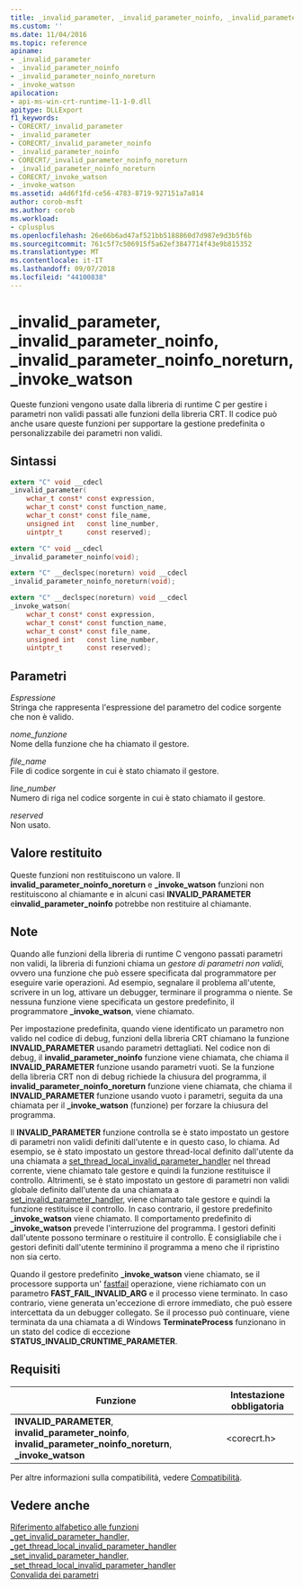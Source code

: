 ```yaml
---
title: _invalid_parameter, _invalid_parameter_noinfo, _invalid_parameter_noinfo_noreturn, _invoke_watson | Microsoft Docs
ms.custom: ''
ms.date: 11/04/2016
ms.topic: reference
apiname:
- _invalid_parameter
- _invalid_parameter_noinfo
- _invalid_parameter_noinfo_noreturn
- _invoke_watson
apilocation:
- api-ms-win-crt-runtime-l1-1-0.dll
apitype: DLLExport
f1_keywords:
- CORECRT/_invalid_parameter
- _invalid_parameter
- CORECRT/_invalid_parameter_noinfo
- _invalid_parameter_noinfo
- CORECRT/_invalid_parameter_noinfo_noreturn
- _invalid_parameter_noinfo_noreturn
- CORECRT/_invoke_watson
- _invoke_watson
ms.assetid: a4d6f1fd-ce56-4783-8719-927151a7a814
author: corob-msft
ms.author: corob
ms.workload:
- cplusplus
ms.openlocfilehash: 26e66b6ad47af521bb5188860d7d987e9d3b5f6b
ms.sourcegitcommit: 761c5f7c506915f5a62ef3847714f43e9b815352
ms.translationtype: MT
ms.contentlocale: it-IT
ms.lasthandoff: 09/07/2018
ms.locfileid: "44100838"
---
```

# <a name="invalidparameter-invalidparameternoinfo-invalidparameternoinfonoreturn-invokewatson"></a>_invalid_parameter, _invalid_parameter_noinfo, _invalid_parameter_noinfo_noreturn, _invoke_watson

Queste funzioni vengono usate dalla libreria di runtime C per gestire i parametri non validi passati alle funzioni della libreria CRT. Il codice può anche usare queste funzioni per supportare la gestione predefinita o personalizzabile dei parametri non validi.

## <a name="syntax"></a>Sintassi

```C
extern "C" void __cdecl
_invalid_parameter(
    wchar_t const* const expression,
    wchar_t const* const function_name,
    wchar_t const* const file_name,
    unsigned int   const line_number,
    uintptr_t      const reserved);

extern "C" void __cdecl
_invalid_parameter_noinfo(void);

extern "C" __declspec(noreturn) void __cdecl
_invalid_parameter_noinfo_noreturn(void);

extern "C" __declspec(noreturn) void __cdecl
_invoke_watson(
    wchar_t const* const expression,
    wchar_t const* const function_name,
    wchar_t const* const file_name,
    unsigned int   const line_number,
    uintptr_t      const reserved);
```

## <a name="parameters"></a>Parametri

*Espressione*<br/>
Stringa che rappresenta l'espressione del parametro del codice sorgente che non è valido.

*nome_funzione*<br/>
Nome della funzione che ha chiamato il gestore.

*file_name*<br/>
File di codice sorgente in cui è stato chiamato il gestore.

*line_number*<br/>
Numero di riga nel codice sorgente in cui è stato chiamato il gestore.

*reserved*<br/>
Non usato.

## <a name="return-value"></a>Valore restituito

Queste funzioni non restituiscono un valore. Il **invalid_parameter_noinfo_noreturn** e **_invoke_watson** funzioni non restituiscono al chiamante e in alcuni casi **INVALID_PARAMETER** e**invalid_parameter_noinfo** potrebbe non restituire al chiamante.

## <a name="remarks"></a>Note

Quando alle funzioni della libreria di runtime C vengono passati parametri non validi, la libreria di funzioni chiama un *gestore di parametri non validi*, ovvero una funzione che può essere specificata dal programmatore per eseguire varie operazioni. Ad esempio, segnalare il problema all'utente, scrivere in un log, attivare un debugger, terminare il programma o niente. Se nessuna funzione viene specificata un gestore predefinito, il programmatore **_invoke_watson**, viene chiamato.

Per impostazione predefinita, quando viene identificato un parametro non valido nel codice di debug, funzioni della libreria CRT chiamano la funzione **INVALID_PARAMETER** usando parametri dettagliati. Nel codice non di debug, il **invalid_parameter_noinfo** funzione viene chiamata, che chiama il **INVALID_PARAMETER** funzione usando parametri vuoti. Se la funzione della libreria CRT non di debug richiede la chiusura del programma, il **invalid_parameter_noinfo_noreturn** funzione viene chiamata, che chiama il **INVALID_PARAMETER** funzione usando vuoto i parametri, seguita da una chiamata per il **_invoke_watson** (funzione) per forzare la chiusura del programma.

Il **INVALID_PARAMETER** funzione controlla se è stato impostato un gestore di parametri non validi definiti dall'utente e in questo caso, lo chiama. Ad esempio, se è stato impostato un gestore thread-local definito dall'utente da una chiamata a [set_thread_local_invalid_parameter_handler](set-invalid-parameter-handler-set-thread-local-invalid-parameter-handler.md) nel thread corrente, viene chiamato tale gestore e quindi la funzione restituisce il controllo. Altrimenti, se è stato impostato un gestore di parametri non validi globale definito dall'utente da una chiamata a [set_invalid_parameter_handler](set-invalid-parameter-handler-set-thread-local-invalid-parameter-handler.md), viene chiamato tale gestore e quindi la funzione restituisce il controllo. In caso contrario, il gestore predefinito **_invoke_watson** viene chiamato. Il comportamento predefinito di **_invoke_watson** prevede l'interruzione del programma. I gestori definiti dall'utente possono terminare o restituire il controllo. È consigliabile che i gestori definiti dall'utente terminino il programma a meno che il ripristino non sia certo.

Quando il gestore predefinito **_invoke_watson** viene chiamato, se il processore supporta un' [fastfail](../../intrinsics/fastfail.md) operazione, viene richiamato con un parametro **FAST_FAIL_INVALID_ARG** e il processo viene terminato. In caso contrario, viene generata un'eccezione di errore immediato, che può essere intercettata da un debugger collegato. Se il processo può continuare, viene terminata da una chiamata a di Windows **TerminateProcess** funzionano in un stato del codice di eccezione **STATUS_INVALID_CRUNTIME_PARAMETER**.

## <a name="requirements"></a>Requisiti

|Funzione|Intestazione obbligatoria|
|--------------|------------------|
|**INVALID_PARAMETER**, **invalid_parameter_noinfo**, **invalid_parameter_noinfo_noreturn**, **_invoke_watson**|\<corecrt.h>|

Per altre informazioni sulla compatibilità, vedere [Compatibilità](../../c-runtime-library/compatibility.md).

## <a name="see-also"></a>Vedere anche

[Riferimento alfabetico alle funzioni](crt-alphabetical-function-reference.md)<br/>
[_get_invalid_parameter_handler, _get_thread_local_invalid_parameter_handler](get-invalid-parameter-handler-get-thread-local-invalid-parameter-handler.md)<br/>
[_set_invalid_parameter_handler, _set_thread_local_invalid_parameter_handler](set-invalid-parameter-handler-set-thread-local-invalid-parameter-handler.md)<br/>
[Convalida dei parametri](../../c-runtime-library/parameter-validation.md)<br/>
